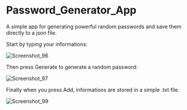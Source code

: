 # Password_Generator_App
A simple app for generating powerful random passwords and save them directly to a json file.

Start by typing your informations:

![Screenshot_96](https://user-images.githubusercontent.com/104036788/188271319-99d32e1e-e150-48eb-8a81-6b5a8d4cb3a1.jpg)

Then press Generate to generate a random password:

![Screenshot_97](https://user-images.githubusercontent.com/104036788/188271332-4fc59361-cb26-41b8-beee-8d298107828e.jpg)

Finally when you press Add, informations are stored in a simple .txt file.

![Screenshot_99](https://user-images.githubusercontent.com/104036788/188271375-692ea3d0-29f2-43e0-b14d-aca27727609a.jpg)
